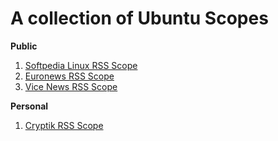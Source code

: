 # A collection of Ubuntu Scopes

**Public**
1. [Softpedia Linux RSS Scope](https://github.com/dofishswim/scopes/tree/master/softpedia)  
2. [Euronews RSS Scope](https://github.com/dofishswim/scopes/tree/master/euronews)  
3. [Vice News RSS Scope](https://github.com/dofishswim/scopes/tree/master/vicenews)  

**Personal**
1. [Cryptik RSS Scope](https://github.com/dofishswim/scopes/tree/master/cryptik)  

